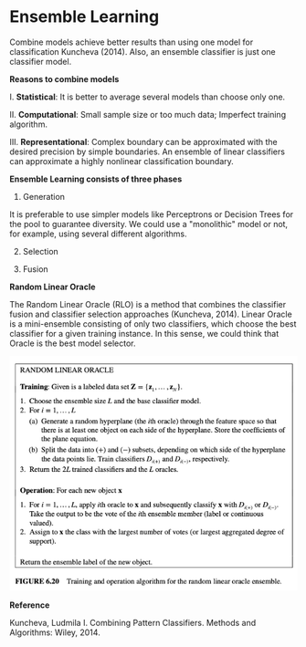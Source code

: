 # Ensemble Learning

Combine models achieve better results than using one model for classification Kuncheva (2014). Also, an ensemble classifier is just one classifier model.

**Reasons to combine models**

 I. **Statistical**: It is better to average several models than choose only one. 
 
 II. **Computational**: Small sample size or too much data; Imperfect training algorithm. 
 
 III. **Representational**: Complex boundary can be approximated with the desired precision by simple boundaries. An ensemble of linear classifiers can approximate a highly nonlinear classification boundary. 

**Ensemble Learning consists of three phases**

1. Generation

It is preferable to use simpler models like Perceptrons or Decision Trees for the pool to guarantee diversity. We could use a "monolithic" model or not, for example, using several different algorithms. 

2. Selection

3. Fusion


**Random Linear Oracle**

The Random Linear Oracle (RLO) is a method that combines the classifier fusion and classifier selection approaches (Kuncheva, 2014). Linear Oracle is a mini-ensemble consisting of only two classifiers, which choose the best classifier for a given training instance. In this sense, we could think that Oracle is the best model selector. 

!["Kuncheva (2014)"](/images/RLO.png)


**Reference**

Kuncheva, Ludmila I. Combining Pattern Classifiers. Methods and Algorithms: Wiley, 2014.
